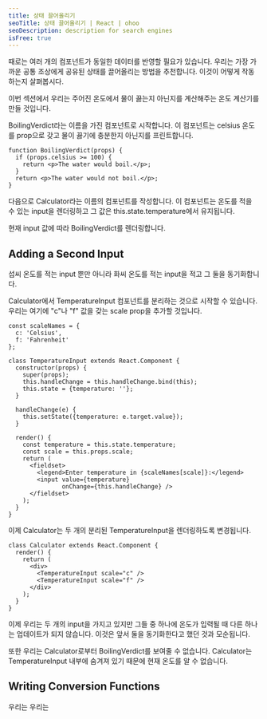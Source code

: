 ```yaml
---
title: 상태 끌어올리기
seoTitle: 상태 끌어올리기 | React | ohoo
seoDescription: description for search engines
isFree: true
---
```



때로는 여러 개의 컴포넌트가 동일한 데이터를 반영할 필요가 있습니다. 우리는 가장 가까운 공통 조상에게 공유된 상태를 끌어올리는 방법을 추천합니다. 이것이 어떻게 작동하는지 살펴봅시다.

이번 섹션에서 우리는 주어진 온도에서 물이 끓는지 아닌지를 계산해주는 온도 계산기를 만들 것입니다.

BoilingVerdict라는 이름을 가진 컴포넌트로 시작합니다. 이 컴포넌트는 celsius 온도를 prop으로 갖고 물이 끓기에 충분한지 아닌지를 프린트합니다.
```
function BoilingVerdict(props) {
  if (props.celsius >= 100) {
    return <p>The water would boil.</p>;
  }
  return <p>The water would not boil.</p>;
}
```

다음으로 Calculator라는 이름의 컴포넌트를 작성합니다. 이 컴포넌트는 온도를 적을 수 있는 input을 렌더링하고 그 값은 this.state.temperature에서 유지됩니다.

현재 input 값에 따라 BoilingVerdict를 렌더링합니다.


## Adding a Second Input
섭씨 온도를 적는 input 뿐만 아니라 화씨 온도를 적는 input을 적고 그 둘을 동기화합니다.

Calculator에서 TemperatureInput 컴포넌트를 분리하는 것으로 시작할 수 있습니다. 우리는 여기에 "c"나 "f" 값을 갖는 scale prop을 추가할 것입니다.
```
const scaleNames = {
  c: 'Celsius',
  f: 'Fahrenheit'
};

class TemperatureInput extends React.Component {
  constructor(props) {
    super(props);
    this.handleChange = this.handleChange.bind(this);
    this.state = {temperature: ''};
  }

  handleChange(e) {
    this.setState({temperature: e.target.value});
  }

  render() {
    const temperature = this.state.temperature;
    const scale = this.props.scale;
    return (
      <fieldset>
        <legend>Enter temperature in {scaleNames[scale]}:</legend>
        <input value={temperature}
               onChange={this.handleChange} />
      </fieldset>
    );
  }
}
```

이제 Calculator는 두 개의 분리된 TemperatureInput을 렌더링하도록 변경됩니다.
```
class Calculator extends React.Component {
  render() {
    return (
      <div>
        <TemperatureInput scale="c" />
        <TemperatureInput scale="f" />
      </div>
    );
  }
}
```

이제 우리는 두 개의 input을 가지고 있지만 그들 중 하나에 온도가 입력될 때 다른 하나는 업데이트가 되지 않습니다. 이것은 앞서 둘을 동기화한다고 했던 것과 모순됩니다.

또한 우리는 Calculator로부터 BoilingVerdict를 보여줄 수 없습니다. Calculator는 TemperatureInput 내부에 숨겨져 있기 때문에 현재 온도를 알 수 없습니다.


## Writing Conversion Functions
우리는 
우리는 





















































